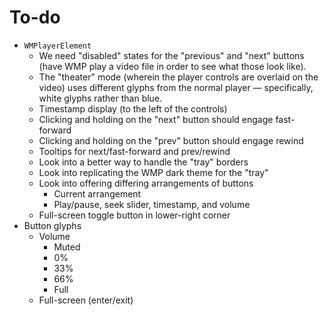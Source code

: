 
# To-do

* `WMPlayerElement`
  * We need "disabled" states for the "previous" and "next" buttons (have WMP play a video file in order to see what those look like).
  * The "theater" mode (wherein the player controls are overlaid on the video) uses different glyphs from the normal player &mdash; specifically, white glyphs rather than blue.
  * Timestamp display (to the left of the controls)
  * Clicking and holding on the "next" button should engage fast-forward
  * Clicking and holding on the "prev" button should engage rewind
  * Tooltips for next/fast-forward and prev/rewind
  * Look into a better way to handle the "tray" borders
  * Look into replicating the WMP dark theme for the "tray"
  * Look into offering differing arrangements of buttons
    * Current arrangement
    * Play/pause, seek slider, timestamp, and volume
  * Full-screen toggle button in lower-right corner
* Button glyphs
  * Volume
    * Muted
    * 0%
    * 33%
    * 66%
    * Full
  * Full-screen (enter/exit)